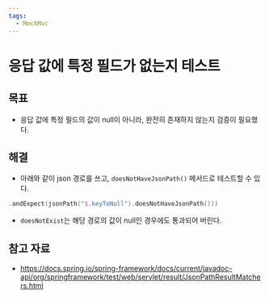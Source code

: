 ```yaml
---
tags:
  - MockMvc
---
```

# 응답 값에 특정 필드가 없는지 테스트

## 목표

- 응답 값에 특정 필드의 값이 null이 아니라, 완전히 존재하지 않는지 검증이 필요했다.

## 해결

- 아래와 같이 json 경로를 쓰고,  `doesNotHaveJsonPath()` 메서드로 테스트할 수 있다.

```kotlin
.andExpect(jsonPath("$.keyToNull").doesNotHaveJsonPath()))
```

- `doesNotExist`는 해당 경로의 값이 null인 경우에도 통과되어 버린다.
## 참고 자료

- https://docs.spring.io/spring-framework/docs/current/javadoc-api/org/springframework/test/web/servlet/result/JsonPathResultMatchers.html